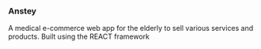 ### Anstey ###

A medical e-commerce web app for the elderly to sell various services and products. Built using the REACT framework